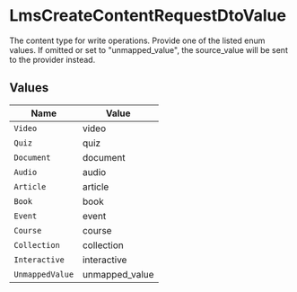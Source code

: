 # LmsCreateContentRequestDtoValue

The content type for write operations. Provide one of the listed enum values. If omitted or set to "unmapped_value", the source_value will be sent to the provider instead.


## Values

| Name            | Value           |
| --------------- | --------------- |
| `Video`         | video           |
| `Quiz`          | quiz            |
| `Document`      | document        |
| `Audio`         | audio           |
| `Article`       | article         |
| `Book`          | book            |
| `Event`         | event           |
| `Course`        | course          |
| `Collection`    | collection      |
| `Interactive`   | interactive     |
| `UnmappedValue` | unmapped_value  |